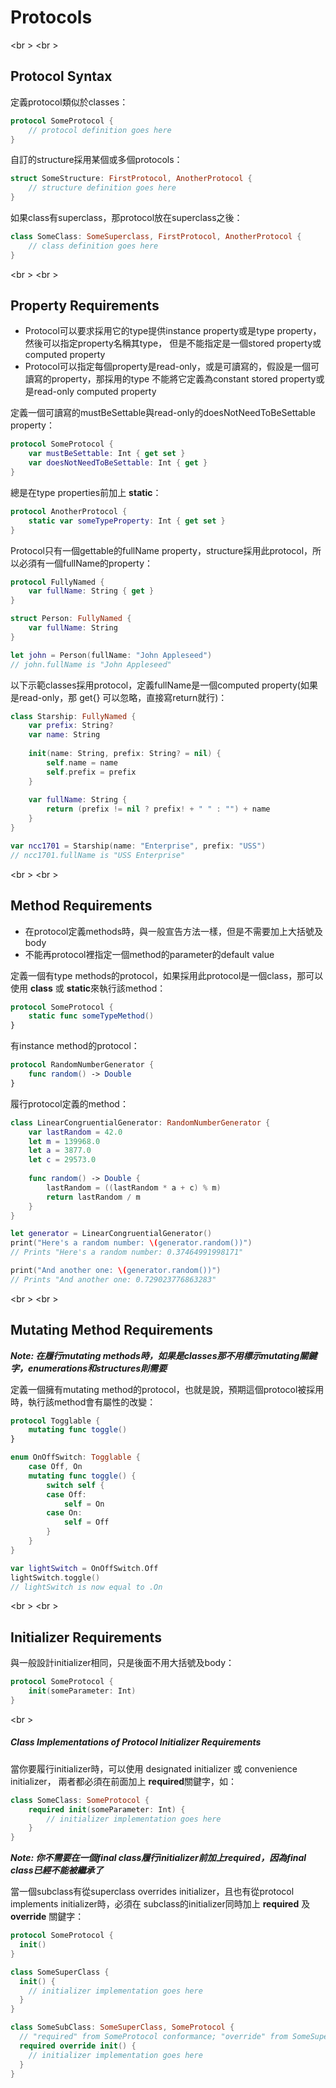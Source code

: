 # Protocols

<br \>
<br \>
## Protocol Syntax

定義protocol類似於classes：
```swift
protocol SomeProtocol {
    // protocol definition goes here
}
```

自訂的structure採用某個或多個protocols：
```swift
struct SomeStructure: FirstProtocol, AnotherProtocol {
    // structure definition goes here
}
```

如果class有superclass，那protocol放在superclass之後：
```swift
class SomeClass: SomeSuperclass, FirstProtocol, AnotherProtocol {
    // class definition goes here
}
```

<br \>
<br \>
## Property Requirements

* Protocol可以要求採用它的type提供instance property或是type property，然後可以指定property名稱其type，
但是不能指定是一個stored property或computed property
* Protocol可以指定每個property是read-only，或是可讀寫的，假設是一個可讀寫的property，那採用的type
不能將它定義為constant stored property或是read-only computed property

定義一個可讀寫的mustBeSettable與read-only的doesNotNeedToBeSettable property：
```swift
protocol SomeProtocol {
    var mustBeSettable: Int { get set }
    var doesNotNeedToBeSettable: Int { get }
}
```

總是在type properties前加上 **static**：
```swift
protocol AnotherProtocol {
    static var someTypeProperty: Int { get set }
}
```

Protocol只有一個gettable的fullName property，structure採用此protocol，所以必須有一個fullName的property：
```swift
protocol FullyNamed {
    var fullName: String { get }
}

struct Person: FullyNamed {
    var fullName: String
}

let john = Person(fullName: "John Appleseed")
// john.fullName is "John Appleseed"
```

以下示範classes採用protocol，定義fullName是一個computed property(如果是read-only，那 get{} 可以忽略，直接寫return就行)：
```swift
class Starship: FullyNamed {
    var prefix: String?
    var name: String
    
    init(name: String, prefix: String? = nil) {
        self.name = name
        self.prefix = prefix
    }
    
    var fullName: String {
        return (prefix != nil ? prefix! + " " : "") + name
    }
}

var ncc1701 = Starship(name: "Enterprise", prefix: "USS")
// ncc1701.fullName is "USS Enterprise"
```

<br \>
<br \>
## Method Requirements
* 在protocol定義methods時，與一般宣告方法一樣，但是不需要加上大括號及body
* 不能再protocol裡指定一個method的parameter的default value

定義一個有type methods的protocol，如果採用此protocol是一個class，那可以使用 **class** 或 **static**來執行該method：
```swift
protocol SomeProtocol {
    static func someTypeMethod()
}
```

有instance method的protocol：
```swift
protocol RandomNumberGenerator {
    func random() -> Double
}
```

履行protocol定義的method：
```swift
class LinearCongruentialGenerator: RandomNumberGenerator {
    var lastRandom = 42.0
    let m = 139968.0
    let a = 3877.0
    let c = 29573.0
    
    func random() -> Double {
        lastRandom = ((lastRandom * a + c) % m)
        return lastRandom / m
    }
}

let generator = LinearCongruentialGenerator()
print("Here's a random number: \(generator.random())")
// Prints "Here's a random number: 0.37464991998171"

print("And another one: \(generator.random())")
// Prints "And another one: 0.729023776863283"

```

<br \>
<br \>
## Mutating Method Requirements

***Note: 在履行mutating methods時，如果是classes那不用標示mutating關鍵字，enumerations和structures則需要***

定義一個擁有mutating method的protocol，也就是說，預期這個protocol被採用時，執行該method會有屬性的改變：
```swift
protocol Togglable {
    mutating func toggle()
}
```

```swift
enum OnOffSwitch: Togglable {
    case Off, On
    mutating func toggle() {
        switch self {
        case Off:
            self = On
        case On:
            self = Off
        }
    }
}

var lightSwitch = OnOffSwitch.Off
lightSwitch.toggle()
// lightSwitch is now equal to .On
```

<br \>
<br \>
## Initializer Requirements

與一般設計initializer相同，只是後面不用大括號及body：
```swift
protocol SomeProtocol {
    init(someParameter: Int)
}
```

<br \>
##### Class Implementations of Protocol Initializer Requirements

當你要履行initializer時，可以使用 designated initializer 或 convenience initializer，
兩者都必須在前面加上 **required**關鍵字，如：
```swift
class SomeClass: SomeProtocol {
    required init(someParameter: Int) {
        // initializer implementation goes here
    }
}
```

***Note: 你不需要在一個final class履行initializer前加上required，因為final class已經不能被繼承了***

當一個subclass有從superclass overrides initializer，且也有從protocol implements initializer時，必須在
subclass的initializer同時加上 **required** 及 **override** 關鍵字：
```swift
protocol SomeProtocol {
  init()
}

class SomeSuperClass {
  init() {
    // initializer implementation goes here
  }
}

class SomeSubClass: SomeSuperClass, SomeProtocol {
  // "required" from SomeProtocol conformance; "override" from SomeSuperClass
  required override init() {
    // initializer implementation goes here
  }
}
```

